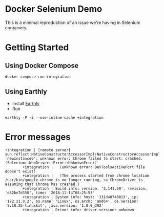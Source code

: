 # Docker Selenium Demo

This is a minimal reproduction of an issue we're having in Selenium containers.

# Getting Started

## Using Docker Compose

```
docker-compose run integration
```

## Using Earthly

* Install [Earthly](https://earthly.dev/)
* Run 

```
earthly -P -i --use-inline-cache +integration
```

# Error messages

```
+integration | [remote server] sun.reflect.NativeConstructorAccessorImpl(NativeConstructorAccessorImpl.java):-2:in `newInstance0': unknown error: Chrome failed to start: crashed. (Selenium::WebDriver::Error::UnknownError)
        +integration |   (unknown error: DevToolsActivePort file doesn't exist)
        +integration |   (The process started from chrome location /usr/bin/google-chrome is no longer running, so ChromeDriver is assuming that Chrome has crashed.)
        +integration | Build info: version: '3.141.59', revision: 'e82be7d358', time: '2018-11-14T08:25:53'
        +integration | System info: host: '131d48748013', ip: '172.21.0.2', os.name: 'Linux', os.arch: 'amd64', os.version: '5.10.25-linuxkit', java.version: '1.8.0_292'
        +integration | Driver info: driver.version: unknown
```
